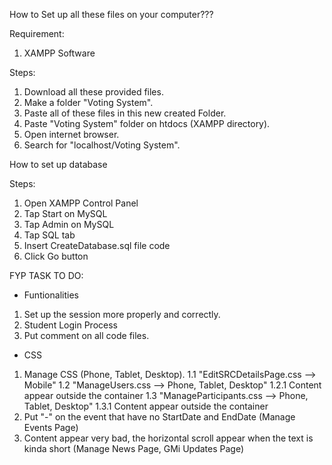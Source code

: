 How to Set up all these files on your computer???

Requirement:
1. XAMPP Software

Steps:
1. Download all these provided files.
2. Make a folder "Voting System".
3. Paste all of these files in this new created Folder.
4. Paste "Voting System" folder on htdocs (XAMPP directory).
5. Open internet browser.
6. Search for "localhost/Voting System".

How to set up database

Steps:
1. Open XAMPP Control Panel
2. Tap Start on MySQL
3. Tap Admin on MySQL
4. Tap SQL tab
5. Insert CreateDatabase.sql file code
6. Click Go button

FYP TASK TO DO:

- Funtionalities
1. Set up the session more properly and correctly.
2. Student Login Process
3. Put comment on all code files.

- CSS
1. Manage CSS (Phone, Tablet, Desktop).
1.1 "EditSRCDetailsPage.css --> Mobile"
1.2 "ManageUsers.css --> Phone, Tablet, Desktop"
1.2.1 Content appear outside the container
1.3 "ManageParticipants.css --> Phone, Tablet, Desktop"
1.3.1 Content appear outside the container
2. Put "-" on the event that have no StartDate and EndDate (Manage Events Page)
3. Content appear very bad, the horizontal scroll appear when the text is kinda short (Manage News Page, GMi Updates Page)
